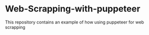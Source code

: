 # Web-Scrapping-with-puppeteer
This repository contains an example of how using puppeteer for web scrapping

